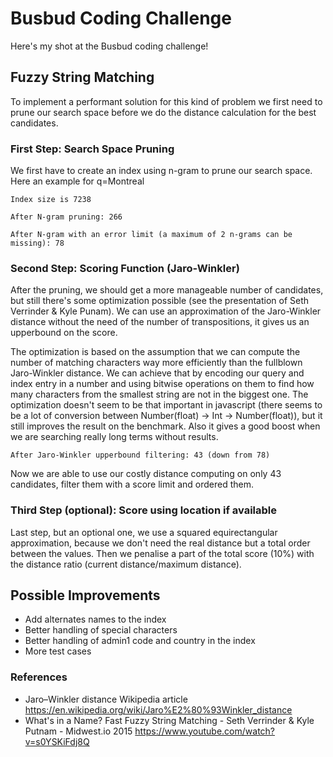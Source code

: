 # Busbud Coding Challenge

Here's my shot at the Busbud coding challenge!

## Fuzzy String Matching

To implement a performant solution for this kind of problem we first need to prune our search space before we do the distance
calculation for the best candidates.

### First Step: Search Space Pruning

We first have to create an index using n-gram to prune our search space. Here an example for q=Montreal

```
Index size is 7238

After N-gram pruning: 266

After N-gram with an error limit (a maximum of 2 n-grams can be missing): 78
```

### Second Step: Scoring Function (Jaro-Winkler)

After the pruning, we should get a more manageable number of candidates, but still there's some
optimization possible (see the presentation of Seth Verrinder & Kyle Punam). We can use an approximation of
the Jaro-Winkler distance without the need of the number of transpositions, it gives us an upperbound on the score.

The optimization is based on the assumption that we can compute the number of matching characters way more efficiently
than the fullblown Jaro-Winkler distance. We can achieve that by encoding our query and index entry in a number and using
bitwise operations on them to find how many characters from the smallest string are not in the biggest one. The optimization
doesn't seem to be that important in javascript (there seems to be a lot of conversion between Number(float) -> Int -> Number(float)),
but it still improves the result on the benchmark. Also it gives a good boost when we are searching really long terms without
results.

```
After Jaro-Winkler upperbound filtering: 43 (down from 78)
```

Now we are able to use our costly distance computing on only 43 candidates, filter them with a score limit and ordered them.

### Third Step (optional): Score using location if available

Last step, but an optional one, we use a squared equirectangular approximation, because we don't need the real distance
but a total order between the values. Then we penalise a part of the total score (10%) with the distance ratio (current distance/maximum distance).

## Possible Improvements

- Add alternates names to the index
- Better handling of special characters
- Better handling of admin1 code and country in the index
- More test cases


### References

- Jaro–Winkler distance Wikipedia article https://en.wikipedia.org/wiki/Jaro%E2%80%93Winkler_distance
- What's in a Name? Fast Fuzzy String Matching - Seth Verrinder & Kyle Putnam - Midwest.io 2015 https://www.youtube.com/watch?v=s0YSKiFdj8Q
